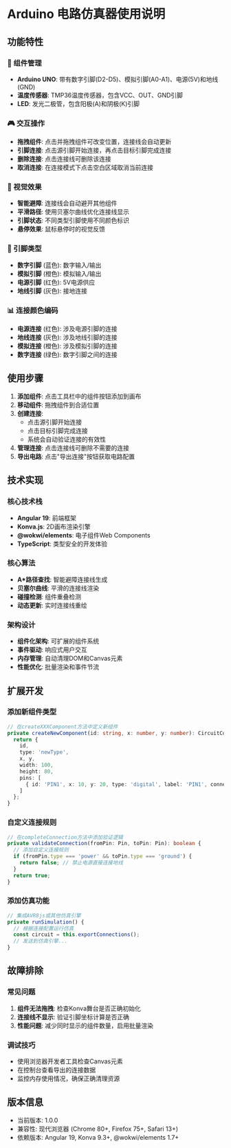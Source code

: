 # Arduino 电路仿真器使用说明

## 功能特性

### 🔧 组件管理
- **Arduino UNO**: 带有数字引脚(D2-D5)、模拟引脚(A0-A1)、电源(5V)和地线(GND)
- **温度传感器**: TMP36温度传感器，包含VCC、OUT、GND引脚
- **LED**: 发光二极管，包含阳极(A)和阴极(K)引脚

### 🎮 交互操作
- **拖拽组件**: 点击并拖拽组件可改变位置，连接线会自动更新
- **引脚连接**: 点击源引脚开始连接，再点击目标引脚完成连接
- **删除连接**: 点击连接线可删除该连接
- **取消连接**: 在连接模式下点击空白区域取消当前连接

### 🎨 视觉效果
- **智能避障**: 连接线会自动避开其他组件
- **平滑路径**: 使用贝塞尔曲线优化连接线显示
- **引脚状态**: 不同类型引脚使用不同颜色标识
- **悬停效果**: 鼠标悬停时的视觉反馈

### 🔌 引脚类型
- **数字引脚** (蓝色): 数字输入/输出
- **模拟引脚** (橙色): 模拟输入/输出  
- **电源引脚** (红色): 5V电源供应
- **地线引脚** (灰色): 接地连接

### 📊 连接颜色编码
- **电源连接** (红色): 涉及电源引脚的连接
- **地线连接** (灰色): 涉及地线引脚的连接
- **模拟连接** (橙色): 涉及模拟引脚的连接
- **数字连接** (绿色): 数字引脚之间的连接

## 使用步骤

1. **添加组件**: 点击工具栏中的组件按钮添加到画布
2. **移动组件**: 拖拽组件到合适位置
3. **创建连接**: 
   - 点击源引脚开始连接
   - 点击目标引脚完成连接
   - 系统会自动验证连接的有效性
4. **管理连接**: 点击连接线可删除不需要的连接
5. **导出电路**: 点击"导出连接"按钮获取电路配置

## 技术实现

### 核心技术栈
- **Angular 19**: 前端框架
- **Konva.js**: 2D画布渲染引擎
- **@wokwi/elements**: 电子组件Web Components
- **TypeScript**: 类型安全的开发体验

### 核心算法
- **A*路径查找**: 智能避障连接线生成
- **贝塞尔曲线**: 平滑的连接线渲染
- **碰撞检测**: 组件重叠检测
- **动态更新**: 实时连接线重绘

### 架构设计
- **组件化架构**: 可扩展的组件系统
- **事件驱动**: 响应式用户交互
- **内存管理**: 自动清理DOM和Canvas元素
- **性能优化**: 批量渲染和事件节流

## 扩展开发

### 添加新组件类型
```typescript
// 在createXXXComponent方法中定义新组件
private createNewComponent(id: string, x: number, y: number): CircuitComponent {
  return {
    id,
    type: 'newType',
    x, y,
    width: 100,
    height: 80,
    pins: [
      { id: 'PIN1', x: 10, y: 20, type: 'digital', label: 'PIN1', connected: false }
    ]
  };
}
```

### 自定义连接规则
```typescript
// 在completeConnection方法中添加验证逻辑
private validateConnection(fromPin: Pin, toPin: Pin): boolean {
  // 添加自定义连接规则
  if (fromPin.type === 'power' && toPin.type === 'ground') {
    return false; // 禁止电源直接连接地线
  }
  return true;
}
```

### 添加仿真功能
```typescript
// 集成AVR8js或其他仿真引擎
private runSimulation() {
  // 根据连接配置运行仿真
  const circuit = this.exportConnections();
  // 发送到仿真引擎...
}
```

## 故障排除

### 常见问题
1. **组件无法拖拽**: 检查Konva舞台是否正确初始化
2. **连接线不显示**: 验证引脚坐标计算是否正确
3. **性能问题**: 减少同时显示的组件数量，启用批量渲染

### 调试技巧
- 使用浏览器开发者工具检查Canvas元素
- 在控制台查看导出的连接数据
- 监控内存使用情况，确保正确清理资源

## 版本信息
- 当前版本: 1.0.0
- 兼容性: 现代浏览器 (Chrome 80+, Firefox 75+, Safari 13+)
- 依赖版本: Angular 19, Konva 9.3+, @wokwi/elements 1.7+
